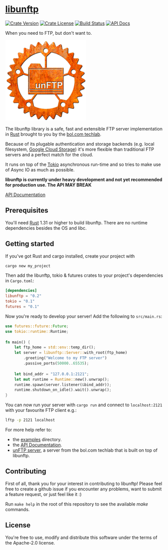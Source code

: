 # [libunftp](https://github.com/bolcom/libunftp)

[![Crate Version](https://img.shields.io/crates/l/libunftp.svg)](https://crates.io/crates/libunftp)
[![Crate License](https://img.shields.io/crates/v/libunftp.svg)](https://crates.io/crates/libunftp)
[![Build Status](https://travis-ci.org/bolcom/libunftp.svg)](https://travis-ci.org/bolcom/libunftp)
[![API Docs](https://docs.rs/libunftp/badge.svg)](https://docs.rs/libunftp)

When you need to FTP, but don't want to.

![logo](logo.png)

The libunftp library is a safe, fast and extensible FTP server implementation in [Rust](https://rust-lang.org) brought to you by the [bol.com techlab](https://techlab.bol.com).

Because of its plugable authentication and storage backends (e.g. local filesystem, [Google Cloud Storage](https://cloud.google.com/storage)) it's more flexible than traditional FTP servers and a perfect match for the cloud.

It runs on top of the [Tokio](https://tokio.rs) asynchronous run-time and so tries to make use of Async IO as much as possible.

**libunftp is currently under heavy development and not yet recommended for production use.
The API MAY BREAK**

[API Documentation](https://docs.rs/libunftp)

## Prerequisites

You'll need [Rust](https://rust-lang.org) 1.31 or higher to build libunftp.
There are no runtime dependencies besides the OS and libc.

## Getting started

If you've got Rust and cargo installed, create your project with

```sh
cargo new my_project
```

Then add the libunftp, tokio & futures crates to your project's dependencies in `Cargo.toml`:

```toml
[dependencies]
libunftp = "0.2"
tokio = "0.1"
futures = "0.1"
```

Now you're ready to develop your server!
Add the following to `src/main.rs`:

```rust
use futures::future::Future;
use tokio::runtime::Runtime;

fn main() {
    let ftp_home = std::env::temp_dir();
    let server = libunftp::Server::with_root(ftp_home)
        .greeting("Welcome to my FTP server")
        .passive_ports(50000..65535);

    let bind_addr = "127.0.0.1:2121";
    let mut runtime = Runtime::new().unwrap();
    runtime.spawn(server.listener(&bind_addr));
    runtime.shutdown_on_idle().wait().unwrap();
}
```

You can now run your server with `cargo run` and connect to `localhost:2121` with your favourite FTP client e.g.:

```sh
lftp -p 2121 localhost
```

For more help refer to:

- the [examples](./examples) directory.
- the [API Documentation](https://docs.rs/libunftp).
- [unFTP server](https://github.com/bolcom/unFTP), a server from the bol.com techlab that is built on top of libunftp.

## Contributing

First of all, thank you for your interest in contributing to libunftp!
Please feel free to create a github issue if you encounter any problems,
want to submit a feature request, or just feel like it :)

Run `make help` in the root of this repository to see the available *make* commands.

## License

You're free to use, modify and distribute this software under the terms of the Apache-2.0 license.
